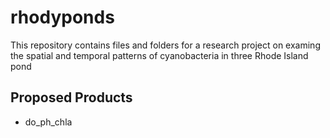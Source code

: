 # rhodyponds

This repository contains files and folders for a research project on examing the spatial and temporal patterns of cyanobacteria in three Rhode Island pond

## Proposed Products

- do_ph_chla
